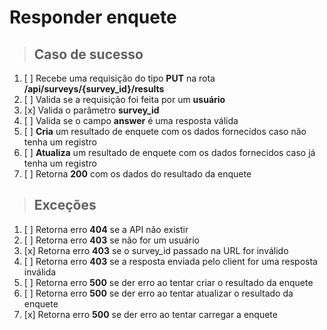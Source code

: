 # Responder enquete

> ## Caso de sucesso

1. [ ] Recebe uma requisição do tipo **PUT** na rota **/api/surveys/{survey_id}/results**
2. [ ] Valida se a requisição foi feita por um **usuário**
3. [x] Valida o parâmetro **survey_id**
4. [ ] Valida se o campo **answer** é uma resposta válida
5. [ ] **Cria** um resultado de enquete com os dados fornecidos caso não tenha um registro
6. [ ] **Atualiza** um resultado de enquete com os dados fornecidos caso já tenha um registro
7. [ ] Retorna **200** com os dados do resultado da enquete

> ## Exceções

1. [ ] Retorna erro **404** se a API não existir
2. [ ] Retorna erro **403** se não for um usuário
3. [x] Retorna erro **403** se o survey_id passado na URL for inválido
4. [ ] Retorna erro **403** se a resposta enviada pelo client for uma resposta inválida
5. [ ] Retorna erro **500** se der erro ao tentar criar o resultado da enquete
6. [ ] Retorna erro **500** se der erro ao tentar atualizar o resultado da enquete
7. [x] Retorna erro **500** se der erro ao tentar carregar a enquete